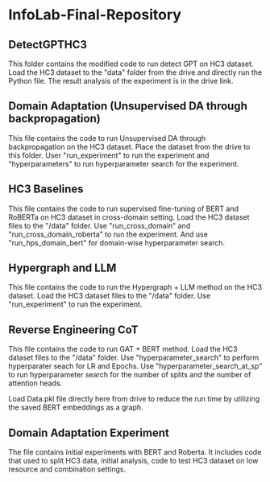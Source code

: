 # InfoLab-Final-Repository

## DetectGPTHC3
This folder contains the modified code to run detect GPT on HC3 dataset. Load the HC3 dataset to the "data" folder from the drive and directly run the Python file. The result analysis of the experiment is in the drive link.

## Domain Adaptation (Unsupervised DA through backpropagation)
This file contains the code to run Unsupervised DA through backpropagation on the HC3 dataset. Place the dataset from the drive to this folder. User "run_experiment" to run the experiment and "hyperparameters" to run hyperparameter search for the experiment.

## HC3 Baselines
This file contains the code to run supervised fine-tuning of BERT and RoBERTa on HC3 dataset in cross-domain setting. Load the HC3 dataset files to the "/data" folder. Use "run_cross_domain" and "run_cross_domain_roberta" to run the experiment. And use "run_hps_domain_bert" for domain-wise hyperparameter search. 

## Hypergraph and LLM
This file contains the code to run the Hypergraph + LLM method on the HC3 dataset. Load the HC3 dataset files to the "/data" folder. Use "run_experiment" to run the experiment.

## Reverse Engineering CoT
This file contains the code to run GAT + BERT method. Load the HC3 dataset files to the "/data" folder. Use "hyperparameter_search" to perform hyperparater seach for LR and Epochs. Use "hyperparameter_search_at_sp" to run hyperparameter search for the number of splits and the number of attention heads. 

Load Data.pkl file directly here from drive to reduce the run time by utilizing the saved BERT embeddings as a graph.

## Domain Adaptation Experiment
The file contains initial experiments with BERT and Roberta. It includes code that used to split HC3 data, initial analysis, code to test HC3 dataset on low resource and combination settings.
